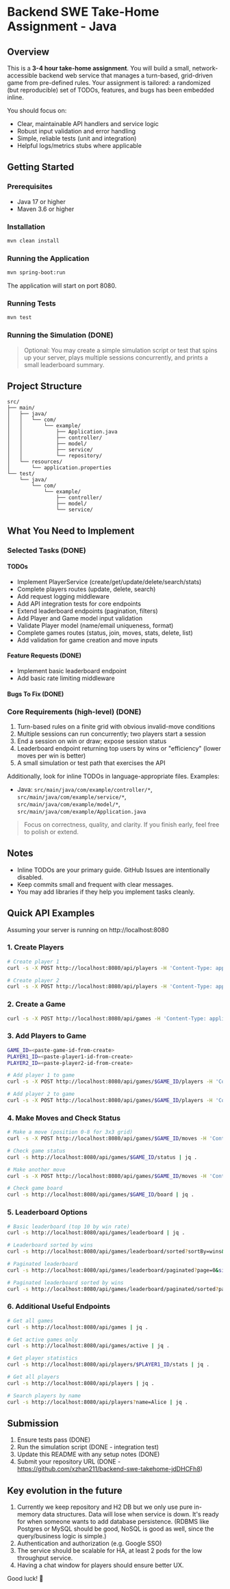 # Backend SWE Take-Home Assignment - Java

## Overview

This is a **3-4 hour take-home assignment**. You will build a small, network-accessible backend web service that manages a turn-based, grid-driven game from pre-defined rules. Your assignment is tailored: a randomized (but reproducible) set of TODOs, features, and bugs has been embedded inline.

You should focus on:
- Clear, maintainable API handlers and service logic
- Robust input validation and error handling
- Simple, reliable tests (unit and integration)
- Helpful logs/metrics stubs where applicable

## Getting Started

### Prerequisites

- Java 17 or higher
- Maven 3.6 or higher

### Installation

```bash
mvn clean install
```

### Running the Application

```bash
mvn spring-boot:run
```

The application will start on port 8080.

### Running Tests

```bash
mvn test
```

### Running the Simulation (DONE)

> Optional: You may create a simple simulation script or test that spins up your server, plays multiple sessions concurrently, and prints a small leaderboard summary.

## Project Structure

```
src/
├── main/
│   ├── java/
│   │   └── com/
│   │       └── example/
│   │           ├── Application.java
│   │           ├── controller/
│   │           ├── model/
│   │           ├── service/
│   │           └── repository/
│   └── resources/
│       └── application.properties
└── test/
    └── java/
        └── com/
            └── example/
                ├── controller/
                ├── model/
                └── service/
```

## What You Need to Implement

### Selected Tasks (DONE)

#### TODOs
- Implement PlayerService (create/get/update/delete/search/stats)
- Complete players routes (update, delete, search)
- Add request logging middleware
- Add API integration tests for core endpoints
- Extend leaderboard endpoints (pagination, filters)
- Add Player and Game model input validation
- Validate Player model (name/email uniqueness, format)
- Complete games routes (status, join, moves, stats, delete, list)
- Add validation for game creation and move inputs

#### Feature Requests (DONE)
- Implement basic leaderboard endpoint
- Add basic rate limiting middleware

#### Bugs To Fix (DONE)

### Core Requirements (high-level) (DONE)

1. Turn-based rules on a finite grid with obvious invalid-move conditions
2. Multiple sessions can run concurrently; two players start a session
3. End a session on win or draw; expose session status
4. Leaderboard endpoint returning top users by wins or "efficiency" (lower moves per win is better)
5. A small simulation or test path that exercises the API

Additionally, look for inline TODOs in language-appropriate files. Examples:
- Java: `src/main/java/com/example/controller/*`, `src/main/java/com/example/service/*`, `src/main/java/com/example/model/*`, `src/main/java/com/example/Application.java`

> Focus on correctness, quality, and clarity. If you finish early, feel free to polish or extend.

## Notes

- Inline TODOs are your primary guide. GitHub Issues are intentionally disabled.
- Keep commits small and frequent with clear messages.
- You may add libraries if they help you implement tasks cleanly.

## Quick API Examples

Assuming your server is running on http://localhost:8080

### 1. Create Players
```bash
# Create player 1
curl -s -X POST http://localhost:8080/api/players -H 'Content-Type: application/json' -d '{"name":"Alice","email":"alice@example.com"}' | jq .

# Create player 2  
curl -s -X POST http://localhost:8080/api/players -H 'Content-Type: application/json' -d '{"name":"Bob","email":"bob@example.com"}' | jq .
```

### 2. Create a Game
```bash
curl -s -X POST http://localhost:8080/api/games -H 'Content-Type: application/json' -d '{"name":"Sample Game"}' | jq .
```

### 3. Add Players to Game
```bash
GAME_ID=<paste-game-id-from-create>
PLAYER1_ID=<paste-player1-id-from-create>
PLAYER2_ID=<paste-player2-id-from-create>

# Add player 1 to game
curl -s -X POST http://localhost:8080/api/games/$GAME_ID/players -H 'Content-Type: application/json' -d '{"playerId":"$PLAYER1_ID"}' | jq .

# Add player 2 to game
curl -s -X POST http://localhost:8080/api/games/$GAME_ID/players -H 'Content-Type: application/json' -d '{"playerId":"$PLAYER2_ID"}' | jq .
```

### 4. Make Moves and Check Status
```bash
# Make a move (position 0-8 for 3x3 grid)
curl -s -X POST http://localhost:8080/api/games/$GAME_ID/moves -H 'Content-Type: application/json' -d '{"playerId":"$PLAYER1_ID","position":0}' | jq .

# Check game status
curl -s http://localhost:8080/api/games/$GAME_ID/status | jq .

# Make another move
curl -s -X POST http://localhost:8080/api/games/$GAME_ID/moves -H 'Content-Type: application/json' -d '{"playerId":"$PLAYER2_ID","position":1}' | jq .

# Check game board
curl -s http://localhost:8080/api/games/$GAME_ID/board | jq .
```

### 5. Leaderboard Options
```bash
# Basic leaderboard (top 10 by win rate)
curl -s http://localhost:8080/api/games/leaderboard | jq .

# Leaderboard sorted by wins
curl -s http://localhost:8080/api/games/leaderboard/sorted?sortBy=wins&limit=5 | jq .

# Paginated leaderboard
curl -s http://localhost:8080/api/games/leaderboard/paginated?page=0&size=5 | jq .

# Paginated leaderboard sorted by wins
curl -s http://localhost:8080/api/games/leaderboard/paginated/sorted?page=0&size=5&sortBy=wins | jq .
```

### 6. Additional Useful Endpoints
```bash
# Get all games
curl -s http://localhost:8080/api/games | jq .

# Get active games only
curl -s http://localhost:8080/api/games/active | jq .

# Get player statistics
curl -s http://localhost:8080/api/players/$PLAYER1_ID/stats | jq .

# Get all players
curl -s http://localhost:8080/api/players | jq .

# Search players by name
curl -s http://localhost:8080/api/players?name=Alice | jq .
```

## Submission

1. Ensure tests pass (DONE)
2. Run the simulation script (DONE - integration test)
3. Update this README with any setup notes (DONE)
4. Submit your repository URL (DONE - https://github.com/xzhan211/backend-swe-takehome-jdDHCFh8)


## Key evolution in the future
1. Currently we keep repository and H2 DB but we only use pure in-memory data structures. Data will lose when service is down.
It's ready for when someone wants to add database persistence. (RDBMS like Postgres or MySQL should be good, NoSQL is good as well, since the query/business logic is simple.)
2. Authentication and authorization (e.g. Google SSO)
3. The service should be scalable for HA, at least 2 pods for the low throughput service.
4. Having a chat window for players should ensure better UX.


Good luck! 🚀
